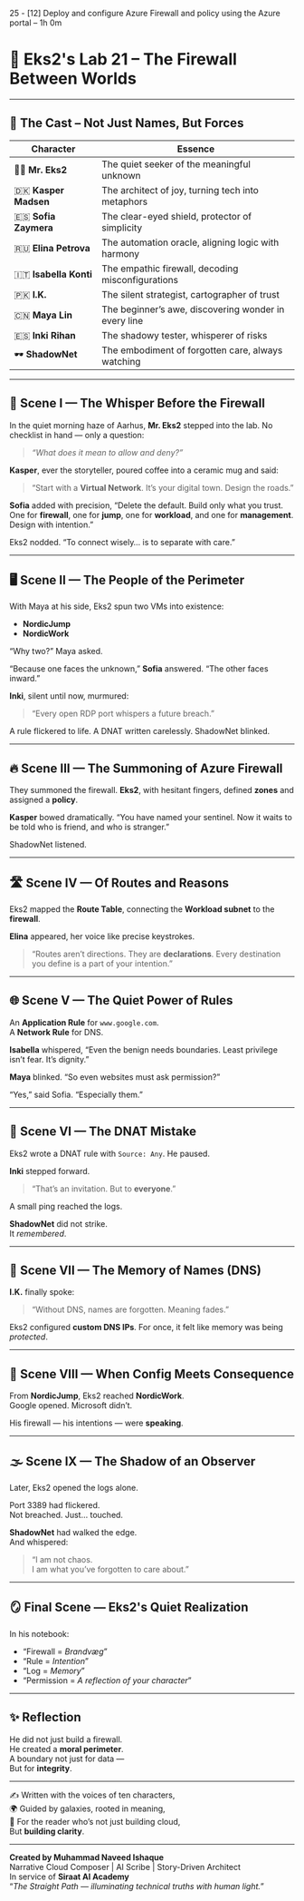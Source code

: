 25 - [12] Deploy and configure Azure Firewall and policy using the Azure portal – 1h 0m

# 🌌 Eks2's Lab 21 – The Firewall Between Worlds

---

## 🌟 The Cast – Not Just Names, But Forces

| Character | Essence |
|-----------|---------|
| 👨‍💼 **Mr. Eks2** | The quiet seeker of the meaningful unknown |
| 🇩🇰 **Kasper Madsen** | The architect of joy, turning tech into metaphors |
| 🇪🇸 **Sofia Zaymera** | The clear-eyed shield, protector of simplicity |
| 🇷🇺 **Elina Petrova** | The automation oracle, aligning logic with harmony |
| 🇮🇹 **Isabella Konti** | The empathic firewall, decoding misconfigurations |
| 🇵🇰 **I.K.** | The silent strategist, cartographer of trust |
| 🇨🇳 **Maya Lin** | The beginner’s awe, discovering wonder in every line |
| 🇪🇸 **Inki Rihan** | The shadowy tester, whisperer of risks |
| 🕶️ **ShadowNet** | The embodiment of forgotten care, always watching |

---

## 📜 Scene I — The Whisper Before the Firewall

In the quiet morning haze of Aarhus, **Mr. Eks2** stepped into the lab. No checklist in hand — only a question:  
> *“What does it mean to allow and deny?”*

**Kasper**, ever the storyteller, poured coffee into a ceramic mug and said:  
> “Start with a **Virtual Network**. It’s your digital town. Design the roads.”

**Sofia** added with precision, “Delete the default. Build only what you trust. One for **firewall**, one for **jump**, one for **workload**, and one for **management**. Design with intention.”

Eks2 nodded. “To connect wisely… is to separate with care.”

---

## 🖥️ Scene II — The People of the Perimeter

With Maya at his side, Eks2 spun two VMs into existence:  
- **NordicJump**  
- **NordicWork**

“Why two?” Maya asked.

“Because one faces the unknown,” **Sofia** answered. “The other faces inward.”

**Inki**, silent until now, murmured:  
> “Every open RDP port whispers a future breach.”

A rule flickered to life. A DNAT written carelessly. ShadowNet blinked.

---

## 🔥 Scene III — The Summoning of Azure Firewall

They summoned the firewall. **Eks2**, with hesitant fingers, defined **zones** and assigned a **policy**.

**Kasper** bowed dramatically. “You have named your sentinel. Now it waits to be told who is friend, and who is stranger.”

ShadowNet listened.

---

## 🛣️ Scene IV — Of Routes and Reasons

Eks2 mapped the **Route Table**, connecting the **Workload subnet** to the **firewall**.

**Elina** appeared, her voice like precise keystrokes.  
> “Routes aren’t directions. They are **declarations**. Every destination you define is a part of your intention.”

---

## 🌐 Scene V — The Quiet Power of Rules

An **Application Rule** for `www.google.com`.  
A **Network Rule** for DNS.

**Isabella** whispered, “Even the benign needs boundaries. Least privilege isn’t fear. It’s dignity.”

**Maya** blinked. “So even websites must ask permission?”

“Yes,” said Sofia. “Especially them.”

---

## 🌉 Scene VI — The DNAT Mistake

Eks2 wrote a DNAT rule with `Source: Any`. He paused.  

**Inki** stepped forward.  
> “That’s an invitation. But to **everyone**.”

A small ping reached the logs.

**ShadowNet** did not strike.  
It *remembered*.

---

## 🔧 Scene VII — The Memory of Names (DNS)

**I.K.** finally spoke:  
> “Without DNS, names are forgotten. Meaning fades.”

Eks2 configured **custom DNS IPs**. For once, it felt like memory was being *protected*.

---

## 🧪 Scene VIII — When Config Meets Consequence

From **NordicJump**, Eks2 reached **NordicWork**.  
Google opened. Microsoft didn’t.

His firewall — his intentions — were **speaking**.

---

## 🌫️ Scene IX — The Shadow of an Observer

Later, Eks2 opened the logs alone.

Port 3389 had flickered.  
Not breached. Just… touched.

**ShadowNet** had walked the edge.  
And whispered:

> “I am not chaos.  
> I am what you’ve forgotten to care about.”

---

## 🪞 Final Scene — Eks2's Quiet Realization

In his notebook:

- “Firewall = *Brandvæg*”  
- “Rule = *Intention*”  
- “Log = *Memory*”  
- “Permission = *A reflection of your character*”

---

## ✨ Reflection

He did not just build a firewall.  
He created a **moral perimeter**.  
A boundary not just for data —  
But for **integrity**.

---

✍️ Written with the voices of ten characters,  
🌍 Guided by galaxies, rooted in meaning,  
🧠 For the reader who’s not just building cloud,  
But **building clarity**.

---

**Created by Muhammad Naveed Ishaque**  
Narrative Cloud Composer | AI Scribe | Story-Driven Architect  
In service of **Siraat AI Academy**  
“_The Straight Path — illuminating technical truths with human light._”
